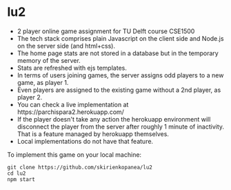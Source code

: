 # lu2
<ul>
<li>2 player online game assignment for TU Delft course CSE1500</li>
<li>The tech stack comprises plain Javascript on the client side and Node.js on the server side (and html+css).</li>
<li>The home page stats are not stored in a database but in the temporary memory of the server.</li>
<li>Stats are refreshed with ejs templates.</li>
<li>In terms of users joining games, the server assigns odd players to a new game, as player 1.</li>
<li>Even players are assigned to the existing game without a 2nd player, as player 2.</li>
<li>You can check a live implementation at https://parchispara2.herokuapp.com/</li>
<li>If the player doesn't take any action the herokuapp environment will disconnect the player from the server after roughly 1 minute of inactivity.
That is a feature managed by herokuapp themselves.</li>
<li>Local implementations do not have that feature.</li>
</ul>
To implement this game on your local machine:

```console
git clone https://github.com/skirienkopanea/lu2
cd lu2
npm start
```
